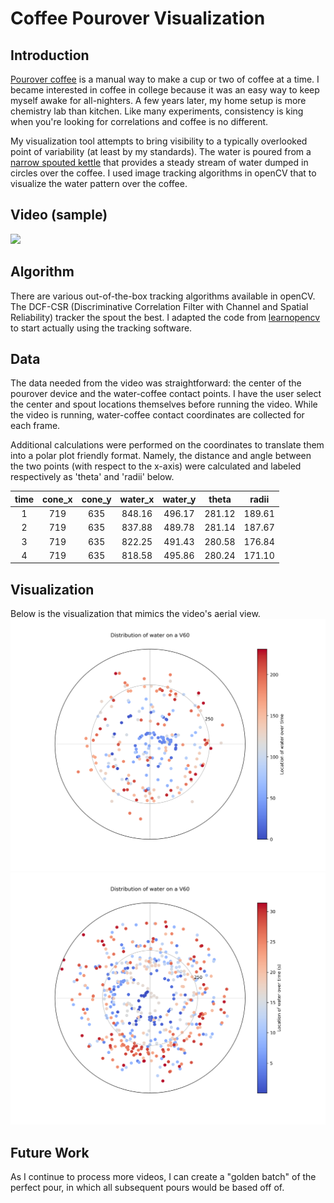 # Coffee Pourover Visualization

## Introduction
[Pourover coffee](https://www.seriouseats.com/2014/06/make-better-pourover-coffee-how-pourover-works-temperature-timing.html) is a manual
way to make a cup or two of coffee at a time. I became interested in coffee in college because it was an easy way to keep myself awake for all-nighters. A few years later, my home setup is more chemistry lab than kitchen. Like many experiments, consistency is king when you're looking for correlations and coffee is no different. 

My visualization tool attempts to bring visibility to a typically overlooked point of variability (at least by my standards). The water is poured from a [narrow spouted kettle](https://www.google.com/search?tbm=isch&q=gooseneck+kettle) that provides a steady stream of water dumped in circles over the coffee. I used image tracking algorithms in openCV that to visualize the water pattern over the coffee.

## Video (sample)
![](https://media.giphy.com/media/Riyf0ealXqOoNG3i5j/giphy.gif)

## Algorithm
There are various out-of-the-box tracking algorithms available in openCV. The DCF-CSR (Discriminative Correlation Filter with Channel and Spatial Reliability) tracker the spout the best. I adapted the code from [learnopencv](https://www.learnopencv.com/object-tracking-using-opencv-cpp-python/) to start actually using the tracking software. 

## Data
The data needed from the video was straightforward: the center of the pourover device and the water-coffee contact points. I have the user select the center and spout locations themselves before running the video. While the video is running, water-coffee contact coordinates are collected for each frame.

Additional calculations were performed on the coordinates to translate them into a polar plot friendly format. Namely, the distance and angle between the two points (with respect to the x-axis) were calculated and labeled respectively as 'theta' and 'radii' below.

time | cone_x |cone_y	| water_x	| water_y	| theta	| radii
:---: | :---: | :---: | :---: | :---: | :---: | :---:
1 | 719 |	635	| 848.16	| 496.17	| 281.12 | 189.61
2 | 719 | 635	| 837.88	| 489.78	| 281.14	| 187.67
3 | 719	| 635	| 822.25	| 491.43	| 280.58	| 176.84
4 | 719	| 635	| 818.58	| 495.86	| 280.24	| 171.10

## Visualization
Below is the visualization that mimics the video's aerial view.
![](/water_v60.png)
![](/pour1_2_water_v60.png)

## Future Work
As I continue to process more videos, I can create a "golden batch" of the perfect pour, in which all subsequent pours would be based off of.
